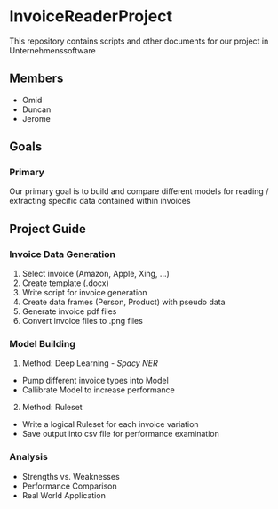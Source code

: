 # InvoiceReaderProject
This repository contains scripts and other documents for our project in Unternehmenssoftware

## Members
- Omid
- Duncan
- Jerome

## Goals

### Primary

Our primary goal is to build and compare different models for reading / extracting specific data contained within invoices

## Project Guide

### Invoice Data Generation
1. Select invoice (Amazon, Apple, Xing, ...)
2. Create template (.docx)
3. Write script for invoice generation
4. Create data frames (Person, Product) with pseudo data
5. Generate invoice pdf files
6. Convert invoice files to .png files

### Model Building
1. Method: Deep Learning - *Spacy NER*
  *  Pump different invoice types into Model
  *  Callibrate Model to increase performance
2. Method: Ruleset
  *  Write a logical Ruleset for each invoice variation
  *  Save output into csv file for performance examination

### Analysis
  *  Strengths vs. Weaknesses
  *  Performance Comparison
  *  Real World Application
